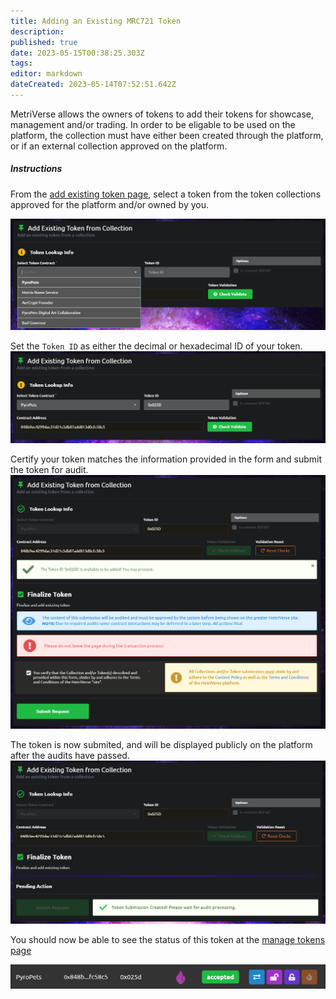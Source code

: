 ```yaml
---
title: Adding an Existing MRC721 Token
description: 
published: true
date: 2023-05-15T00:38:25.303Z
tags: 
editor: markdown
dateCreated: 2023-05-14T07:52:51.642Z
---
```


MetriVerse allows the owners of tokens to add their tokens for showcase, management and/or trading. In order to be eligable to be used on the platform, the collection must have either been created through the platform, or if an external collection approved on the platform.

##### Instructions
From the [add existing token page](https://metriverse.exchange/app/manage/token/add), select a token from the token collections approved for the platform and/or owned by you.


![select_token.png](/user-guides/select_token.png)

Set the `Token ID` as either the decimal or hexadecimal ID of your token.
![set_token_id.png](/user-guides/set_token_id.png)

Certify your token matches the information provided in the form and submit the token for audit.
![submit_token.png](/user-guides/submit_token.png)


The token is now submited, and will be displayed publicly on the platform after the audits have passed.
![submitted.png](/user-guides/submitted.png)

 You should now be able to see the status of this token at the [manage tokens page](https://metriverse.exchange/app/manage/token)

![accepted_token.png](/user-guides/accepted_token.png)

